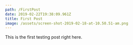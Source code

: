 ```yaml
---
path: /FirstPost
date: 2019-02-22T19:38:09.961Z
title: First Post
image: /assets/screen-shot-2019-02-18-at-10.50.51-am.png
---
```

This is the first testing post right here.
